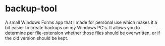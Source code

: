 # backup-tool
A small Windows Forms app that I made for personal use which makes it a bit easier to create backups on my Windows PC's. It allows you to determine per file-extension whether those files should be overwritten, or if the old version should be kept.
